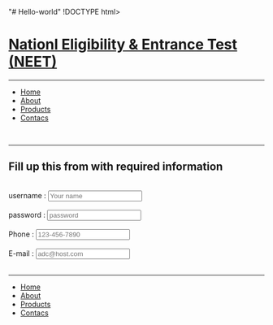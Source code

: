 "# Hello-world" 
!DOCTYPE html>
<html lang="en">
<head>
    <meta charset="UTF-8">
    <meta name="viewport" content="width=device-width, initial-scale=1.0">
    <title>Lyrics</title>
    <link rel="stylesheet" href="styal3.css">
</head>
<body>
    <h1><a href="About.html" title="Home">Nationl Eligibility & Entrance Test (NEET)</a></h1>
    <hr>
    <nav class="navbar">
        <ul>
            <li><a href="About.html" title="Home">Home</a></li>
            <li><a href="lyrics.html" target="_blank" title="About">About</a></li>
            <li><a href="Product.html"target="_blank" title="Product">Products</a></li>
            <li><a href="Contacs.html" target="_blank" title="Product">Contacs</a></li>
        </ul>
    </nav><br>
    <hr>
   <main>
    <h2>Fill up this from with required information</h2><br>
    <from  action="index.php" method="post" enctype="multipart/form-data">
        <label for="username">username :</label>
        <input type="text" id="username" placeholder="Your name" minlength="5" maxlength="100" required><br><br>
        <label for="password">password :</label>
        <input type="password" id="password" placeholder="password" required maxlength="15" minlength="10"><br><br>
        <label for="Phone">Phone :</label>
        <input type="tel" is="phone" placeholder="123-456-7890" pattern="[0-9{3}[0-9]{3}[0-9]{4}" required><br><br>
        <label for="emial">E-mail :</label>
        <input type="email" id="emial" placeholder="adc@host.com" required>
    </from>
   </main><br>
   <hr>
    <footer>
        <nav class="navbar2">
          <ul>
            <li><a href="About.html" title="About">Home</a></li>
            <li><a href="lyrics.html"  target="_blank" title="About">About</a></li>
            <li><a href="Product.html"  target="_blank" title="About">Products</a></li>
            <li><a href="Contacs.html"  target="_blank" title="About">Contacs</a></li>
          </ul>
        </nav>
    </footer>
    
</body>
</html>
